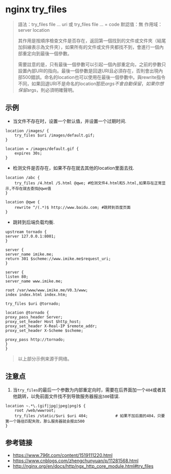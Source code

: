 # nginx try_files

> 語法：try_files file ... uri 或 try_files file ... = code
> 默認值：無
> 作用域：server location
>
> 其作用是按順序檢查文件是否存在，返回第一個找到的文件或文件夾（結尾加斜線表示為文件夾），如果所有的文件或文件夾都找不到，會進行一個內部重定向到最後一個參數。
>
> 需要註意的是，只有最後一個參數可以引起一個內部重定向，之前的參數只設置內部URI的指向。最後一個參數是回退URI且必須存在，否則會出現內部500錯誤。命名的location也可以使用在最後一個參數中。與rewrite指令不同，如果回退URI不是命名的location那麽$args不會自動保留，如果你想保留$args，則必須明確聲明。

## 示例

- 当文件不存在时，设置一个默认值，并设置一个过期时间.

```nginx
location /images/ {
    try_files $uri /images/default.gif;
}

location = /images/default.gif {
    expires 30s;
}
```

- 检测文件是否存在，如果不存在就去其他的location里面去找.

```nginx
location /abc {
	try_files /4.html /5.html @qwe; #检测文件4.html和5.html,如果存在正常显示,不存在就去查找@qwe值
}

location @qwe {
	rewrite ^/(.*)$ http://www.baidu.com; #跳转到百度页面
}
```

- 跳转到后端负载均衡.

```nginx
upstream tornado {
server 127.0.0.1:8001;
}

server {
server_name imike.me;
return 301 $scheme://www.imike.me$request_uri;
}

server {
listen 80;
server_name www.imike.me;

root /var/www/www.imike.me/V0.3/www;
index index.html index.htm;

try_files $uri @tornado;

location @tornado {
proxy_pass_header Server;
proxy_set_header Host $http_host;
proxy_set_header X-Real-IP $remote_addr;
proxy_set_header X-Scheme $scheme;

proxy_pass http://tornado;
}
}
```

> 以上部分示例来源于网络。

## 注意点

1. 当`try_files`的最后一个参数为内部重定向时，需要在后界面加一个`404`或者其他跳转，以免前面文件找不到导致服务器报出`500`错误.

```nginx
location ~.*\.(gif|jpg|jpeg|png)$ {
	root /web/wwwroot;
	try_files /static/$uri $uri 404;			# 如果不加后面的404，只要第一个路径匹配失败，那么服务器就会报出500
}
```





## 参考链接

- https://www.796t.com/content/1519111220.html
- https://www.cnblogs.com/zhengchunyuan/p/11281568.html
- http://nginx.org/en/docs/http/ngx_http_core_module.html#try_files